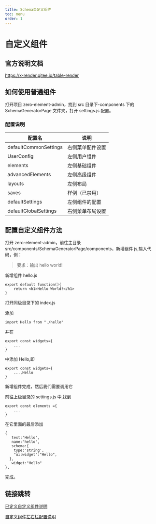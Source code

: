 ```yaml
---
title: Schema自定义组件
toc: menu
order: 1
---
```


# 自定义组件

## 官方说明文档

https://x-render.gitee.io/table-render

## 如何使用普通组件

打开项目 zero-element-admin，找到 src 目录下-components 下的 SchemaGeneratorPage 文件夹，打开 settings.js 配置。

### 配置说明

| 配置名                | 说明             |
| --------------------- | ---------------- |
| defaultCommonSettings | 右侧菜单配件设置 |
| UserConfig            | 左侧用户组件     |
| elements              | 左侧基础组件     |
| advancedElements      | 左侧高级组件     |
| layouts               | 左侧布局         |
| saves                 | 样例（已禁用）   |
| defaultSettings       | 左侧组件的配置   |
| defaultGlobalSettings | 右侧菜单布局设置 |

## 配置自定义组件方法

打开 zero-element-admin，前往主目录 src/components/SchemaGeneratorPage/components，新增组件 js,输入代码，例：

> 要求：输出 hello world!

新增组件 hello.js

```
export default function(){
	return <h1>Hello World!</h1>
}
```

打开同级目录下的 index.js

添加

```
import Hello from "./hello"
```

并在

```
export const widgets={
	...
}
```

中添加 Hello,即

```
export const widgets={
	...,Hello
}
```

新增组件完成，然后我们需要调用它

前往上级目录的 settings.js 中,找到

```
export const elements ={
	...
}
```

在它里面的最后添加

```
{
   text:'Hello',
   name:"hello",
   schema:{
    type:'string',
    "ui:widget":"Hello",
  },
   widget:"Hello"
},
```

完成。

## 链接跳转

[已定义自定义组件说明](./已定义自定义组件说明)

[自定义组件左右栏配置说明](./自定义组件左右栏配置说明)
